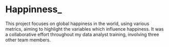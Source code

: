 # Happinness_

This project focuses on global happiness in the world, using various metrics, aiming to highlight the variables which influence happiness. It was a collaborative effort throughout my data analyst training, involving three other team members.


